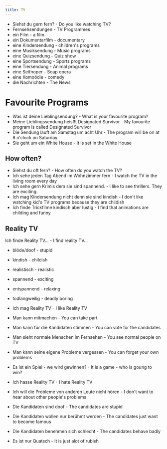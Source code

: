 ```yaml
---
title: TV
---
```

* Siehst du gern fern? - Do you like watching TV?
* Fernsehsendungen - TV Programmes
* ein Film - a film
* ein Dokumentarfilm - documentary
* eine Kindersendung - children's programs
* eine Musiksendung - Music programs
* eine Quizsendung - Quiz show
* eine Sportsendung - Sports programs
* eine Tiersendung - Animal programs
* eine Seifnoper - Soap opera
* eine Komoödie - comedy
* die Nachrichten - The News

# Favourite Programs
* Was ist deine Lieblingsendung? - What is your favourite program?
* Meine Lieblingssendung heisßt Designated Survivor - My favourite program is called Designated Survivor
* Die Sendung läuft am Samstag um acht Uhr - The program will be on at 8 o'clock on Saturday
* Sie geht um ein White House - It is set in the White House

## How often?
* Siehst du oft fern? - How often do you watch the TV?
* Ich sehe jeden Tag Abend im Wohnzimmer fern - I watch the TV in the living room every day
* Ich sehe gern Krimis dem sie sind spannend. - I like to see thrillers. They are exciting.
* Ich mag Kindersendung nicht denn sie sind kindish - I don't like watching kid's TV programs because they are childish
* Ich finde Trickfilme kindisch aber lustig - I find that animations are childing and funny

## Reality TV
Ich finde Reality TV... - I find reality TV...
* blöde/doof - stupid
* kindish - childish
* realistisch - realistic
* spannend - exciting
* entspannend - relaxing
* todlangweilig - deadly boring

* Ich mag Reality TV - I like Reality TV
* Man kann mitmachen - You can take part
* Man kann für die Kandidaten stimmen - You can vote for the candidates
* Man sieht normale Menschen im Fernsehen - You see normal people on TV
* Man kann seine eigene Probleme vergessen - You can forget your own problems
* Es ist ein Spiel - we wird gewinnen? - It is a game - who is goung to win?

* Ich hasse Reality TV - I hate Reality TV
* Ich will die Probleme von anderen Leute nicht hören - I don't want to hear about other people's problems
* Die Kandidaten sind doof - The candidates are stupid
* Die Kandidaten wollen nur berühmt werden - The candidates just want to become famous
* Die Kandidaten benehmen sich schlecht - The candidates behave badly
* Es ist nur Quatsch - It is just alot of rubish